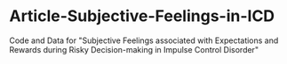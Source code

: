 # Article-Subjective-Feelings-in-ICD
Code and Data for "Subjective Feelings associated with Expectations and Rewards during Risky Decision-making in Impulse Control Disorder"
